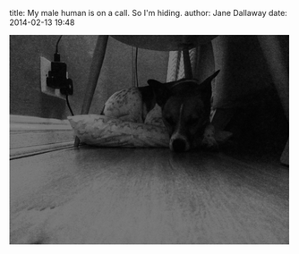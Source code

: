 
title: My male human is on a call. So I'm hiding.
author: Jane Dallaway
date: 2014-02-13 19:48

<div><a href="/media/tp_IMG_20140213_194203.JPG"><img src="/media/tp_thumb_IMG_20140213_194203.JPG" width="500" height="375"/></a></div>


  
      